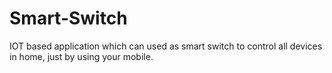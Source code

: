# Smart-Switch
IOT based application which can used as smart switch to control all devices in home, just by using your mobile.
